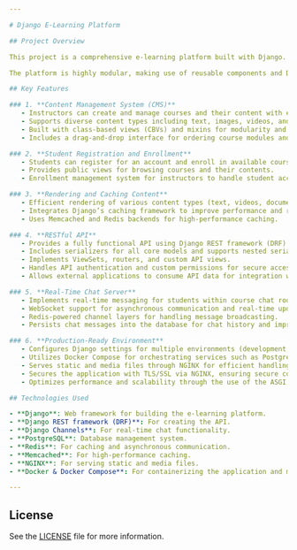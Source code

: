 ```yaml
---

# Django E-Learning Platform

## Project Overview

This project is a comprehensive e-learning platform built with Django. It includes a fully functional content management system (CMS) for managing courses, modules, and content, as well as a student enrollment and registration system. Additionally, it integrates advanced features such as caching, a RESTful API, and real-time chat capabilities using Django Channels.

The platform is highly modular, making use of reusable components and Django best practices to ensure scalability, maintainability, and performance. It also features a production-ready environment using Docker, NGINX, and PostgreSQL.

## Key Features

### 1. **Content Management System (CMS)**
   - Instructors can create and manage courses and their content with ease.
   - Supports diverse content types including text, images, videos, and documents.
   - Built with class-based views (CBVs) and mixins for modularity and reusability.
   - Includes a drag-and-drop interface for ordering course modules and content.

### 2. **Student Registration and Enrollment**
   - Students can register for an account and enroll in available courses.
   - Provides public views for browsing courses and their contents.
   - Enrollment management system for instructors to handle student access.

### 3. **Rendering and Caching Content**
   - Efficient rendering of various content types (text, videos, documents) for course modules.
   - Integrates Django’s caching framework to improve performance and reduce database load.
   - Uses Memcached and Redis backends for high-performance caching.

### 4. **RESTful API**
   - Provides a fully functional API using Django REST framework (DRF).
   - Includes serializers for all core models and supports nested serializers.
   - Implements ViewSets, routers, and custom API views.
   - Handles API authentication and custom permissions for secure access.
   - Allows external applications to consume API data for integration with other platforms (e.g., mobile apps).

### 5. **Real-Time Chat Server**
   - Implements real-time messaging for students within course chat rooms using Django Channels.
   - WebSocket support for asynchronous communication and real-time updates.
   - Redis-powered channel layers for handling message broadcasting.
   - Persists chat messages into the database for chat history and improved user experience.

### 6. **Production-Ready Environment**
   - Configures Django settings for multiple environments (development, production).
   - Utilizes Docker Compose for orchestrating services such as PostgreSQL, Redis, and NGINX.
   - Serves static and media files through NGINX for efficient handling.
   - Secures the application with TLS/SSL via NGINX, ensuring secure connections.
   - Optimizes performance and scalability through the use of the ASGI server (Daphne) for Django Channels.

## Technologies Used

- **Django**: Web framework for building the e-learning platform.
- **Django REST framework (DRF)**: For creating the API.
- **Django Channels**: For real-time chat functionality.
- **PostgreSQL**: Database management system.
- **Redis**: For caching and asynchronous communication.
- **Memcached**: For high-performance caching.
- **NGINX**: For serving static and media files.
- **Docker & Docker Compose**: For containerizing the application and managing services.

---
```


## License

See the [LICENSE](https://github.com/PacktPublishing/Django-5-By-Example/tree/main/Chapter12) file for more information.